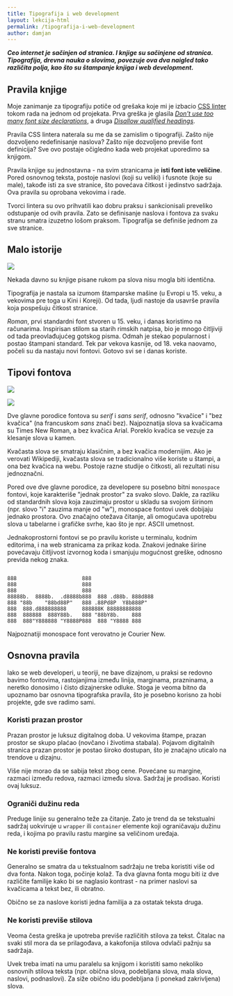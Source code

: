 ```yaml
---
title: Tipografija i web development
layout: lekcija-html
permalink: /tipografija-i-web-development
author: damjan
---
```


***Ceo internet je sačinjen od stranica. I knjige su sačinjene od stranica. Tipografija, drevna nauka o slovima, povezuje ova dva naigled tako različita polja, kao što su štampanje knjiga i web development.***

## Pravila knjige

Moje zanimanje za tipografiju potiče od grešaka koje mi je izbacio [CSS linter](https://github.com/CSSLint/csslint) tokom rada na jednom od projekata. Prva greška je glasila *[Don't use too many font size declarations](https://github.com/CSSLint/csslint/wiki/Don%27t-use-too-many-font-size-declarations)*, a druga *[Disallow qualified headings](https://github.com/CSSLint/csslint/wiki/Disallow-qualified-headings)*.

Pravila CSS lintera naterala su me da se zamislim o tipografiji. Zašto nije dozvoljeno redefinisanje naslova? Zašto nije dozvoljeno previše font definicija? Sve ovo postaje očigledno kada web projekat uporedimo sa knjigom.

Pravila knjige su jednostavna - na svim stranicama je **isti font iste veličine**. Pored osnovnog teksta, postoje naslovi (koji su veliki) i fusnote (koje su male), takođe isti za sve stranice, što povećava čitkost i jedinstvo sadržaja. Ova pravila su oprobana vekovima i rade.

Tvorci lintera su ovo prihvatili kao dobru praksu i sankcionisali preveliko odstupanje od ovih pravila. Zato se definisanje naslova i fontova za svaku stranu smatra izuzetno lošom praksom. Tipografija se definiše jednom za sve stranice.

## Malo istorije

![](https://upload.wikimedia.org/wikipedia/commons/thumb/7/77/Forum_inscription_and_lizard.jpg/640px-Forum_inscription_and_lizard.jpg)

Nekada davno su knjige pisane rukom pa slova nisu mogla biti identična.

Tipografija je nastala sa izumom štamparske mašine (u Evropi u 15. veku, a vekovima pre toga u Kini i Koreji). Od tada, ljudi nastoje da usavrše pravila koja pospešuju čitkost stranice.

*Roman*, prvi standardni font stvoren u 15. veku, i danas koristimo na računarima. Inspirisan stilom sa starih rimskih natpisa, bio je mnogo čitljiviji od tada preovlađujućeg gotskog pisma. Odmah je stekao popularnost i postao štampani standard. Tek par vekova kasnije, od 18. veka naovamo, počeli su da nastaju novi fontovi. Gotovo svi se i danas koriste.

## Tipovi fontova

![](https://upload.wikimedia.org/wikipedia/commons/thumb/2/26/Serif_and_sans-serif_03.svg/640px-Serif_and_sans-serif_03.svg.png)

![](https://upload.wikimedia.org/wikipedia/commons/thumb/9/99/Serif_and_sans-serif_01.svg/640px-Serif_and_sans-serif_01.svg.png)

Dve glavne porodice fontova su *serif* i *sans serif*, odnosno "kvačice" i "bez kvačica" (na francuskom *sans* znači bez). Najpoznatija slova sa kvačicama su Times New Roman, a bez kvačica Arial. Poreklo kvačica se vezuje za klesanje slova u kamen.

Kvačasta slova se smatraju klasičnim, a bez kvačica modernijim. Ako je verovati Wikipediji, kvačasta slova se tradicionalno više koriste u štampi, a ona bez kvačica na webu. Postoje razne studije o čitkosti, ali rezultati nisu jednoznačni.

Pored ove dve glavne porodice, za developere su posebno bitni `monospace` fontovi, koje karakteriše "jednak prostor" za svako slovo. Dakle, za razliku od standardnih slova koja zauzimaju prostor u skladu sa svojom širinom (npr. slovo "i" zauzima manje od "w"), monospace fontovi uvek dobijaju jednako prostora. Ovo značajno otežava čitanje, ali omogućava upotrebu slova u tabelarne i grafičke svrhe, kao što je npr. ASCII umetnost.

Jednakoprostorni fontovi se po pravilu koriste u terminalu, kodnim editorima, i na web stranicama za prikaz koda. Znakovi jednake širine povećavaju čitljivost izvornog koda i smanjuju mogućnost greške, odnosno previda nekog znaka.

```

888                     888                     
888                     888                     
888                     888                     
88888b.  8888b.  .d8888b888  888 .d88b. 888d888
888 "88b    "88bd88P"   888 .88Pd8P  Y8b888P"   
888  888.d888888888     888888K 88888888888     
888  888888  888Y88b.   888 "88bY8b.    888     
888  888"Y888888 "Y8888P888  888 "Y8888 888     

```

Najpoznatiji monospace font verovatno je Courier New.

## Osnovna pravila

Iako se web developeri, u teoriji, ne bave dizajnom, u praksi se redovno bavimo fontovima, rastojanjima između linija, marginama, prazninama, a neretko donosimo i čisto dizajnerske odluke. Stoga je veoma bitno da upoznamo bar osnovna tipografska pravila, što je posebno korisno za hobi projekte, gde sve radimo sami.

### Koristi prazan prostor

Prazan prostor je luksuz digitalnog doba. U vekovima štampe, prazan prostor se skupo plaćao (novčano i životima stabala). Pojavom digitalnih stranica prazan prostor je postao široko dostupan, što je značajno uticalo na trendove u dizajnu.

Više nije morao da se sabija tekst zbog cene. Povećane su margine, razmaci između redova, razmaci između slova. Sadržaj je prodisao. Koristi ovaj luksuz.

### Ograniči dužinu reda

Preduge linije su generalno teže za čitanje. Zato je trend da se tekstualni sadržaj uokviruje u `wrapper` ili `container` elemente koji ograničavaju dužinu reda, i kojima po pravilu rastu margine sa veličinom uređaja.

### Ne koristi previše fontova

Generalno se smatra da u tekstualnom sadržaju ne treba koristiti više od dva fonta. Nakon toga, počinje kolaž. Ta dva glavna fonta mogu biti iz dve različite familije kako bi se naglasio kontrast - na primer naslovi sa kvačicama a tekst bez, ili obratno.

Obično se za naslove koristi jedna familija a za ostatak teksta druga.

### Ne koristi previše stilova

Veoma česta greška je upotreba previše različitih stilova za tekst. Čitalac na svaki stil mora da se prilagođava, a kakofonija stilova odvlači pažnju sa sadržaja.

Uvek treba imati na umu paralelu sa knjigom i koristiti samo nekoliko osnovnih stilova teksta (npr. obična slova, podebljana slova, mala slova, naslovi, podnaslovi). Za siže obično idu podebljana (i ponekad zakrivljena) slova.
